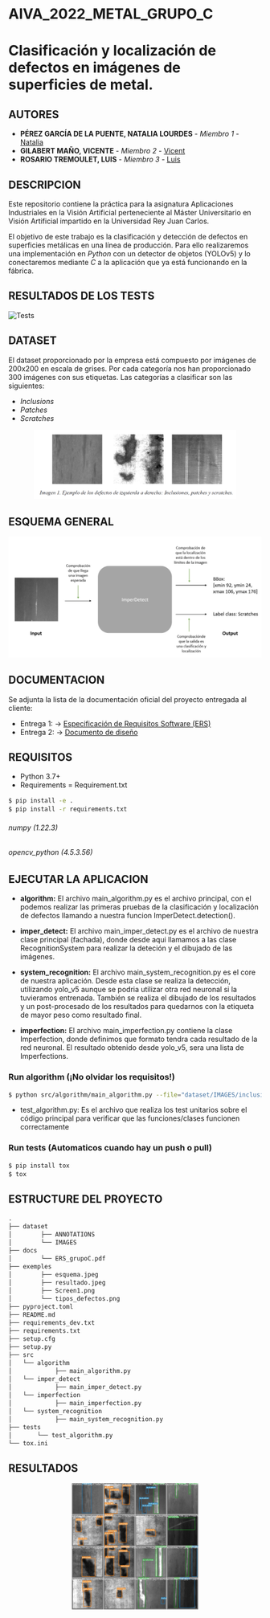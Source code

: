 # AIVA_2022_METAL_GRUPO_C
# Clasificación y localización de defectos en imágenes de superficies de metal.


## AUTORES

* **PÉREZ GARCÍA DE LA PUENTE, NATALIA LOURDES** - *Miembro 1* - [Natalia](https://github.com/natalialperez)
* **GILABERT MAÑO, VICENTE** - *Miembro 2* - [Vicent](https://github.com/vgilabert94)
* **ROSARIO TREMOULET, LUIS** - *Miembro 3* - [Luis](https://github.com/Luisrosario2604)


## DESCRIPCION
Este repositorio contiene la práctica para la asignatura Aplicaciones Industriales en la Visión Artificial perteneciente al Máster Universitario en Visión Artificial impartido en la Universidad Rey Juan Carlos.  

El objetivo de este trabajo es la clasificación y detección de defectos en superficies metálicas en una línea de producción. Para ello realizaremos una implementación en *Python* con un detector de objetos (YOLOv5) y lo conectaremos mediante *C* a la aplicación que ya está funcionando en la fábrica.

## RESULTADOS DE LOS TESTS

![Tests](https://github.com/Luisrosario2604/AIVA_2022_METAL/actions/workflows/tests.yml/badge.svg)

## DATASET
El dataset proporcionado por la empresa está compuesto por imágenes de 200x200 en escala de grises.
Por cada categoría nos han proporcionado 300 imágenes con sus etiquetas. Las categorías a clasificar son las siguientes:
* *Inclusions*
* *Patches*
* *Scratches*

<p align="center">
	<img src="exemples/tipos_defectos.png" alt="resultado" width="80%"/>
</p>


## ESQUEMA GENERAL
<p align="center">
	<img src="exemples/esquema.jpeg" alt="esquema"/>
</p>


## DOCUMENTACION

Se adjunta la lista de la documentación oficial del proyecto entregada al cliente:
* Entrega 1: -> [Especificación de Requisitos Software (ERS)](docs/ERS_grupoC.pdf)
* Entrega 2: -> [Documento de diseño](docs/Diseño_grupoC.pdf)


## REQUISITOS

* Python 3.7+
* Requirements = Requirement.txt
```bash
$ pip install -e .
$ pip install -r requirements.txt
```
###### numpy (1.22.3)
###### opencv_python (4.5.3.56)


## EJECUTAR LA APLICACION

* **algorithm:** El archivo main_algorithm.py es el archivo principal, con el podemos realizar las primeras pruebas de la clasificación y localización de defectos llamando a nuestra funcion ImperDetect.detection().

* **imper_detect:** El archivo main_imper_detect.py es el archivo de nuestra clase principal (fachada), donde desde aqui llamamos a las clase RecognitionSystem para realizar la deteción y el dibujado de las imágenes. 

* **system_recognition:** El archivo main_system_recognition.py es el core de nuestra aplicación. Desde esta clase se realiza la detección, utilizando yolo_v5 aunque se podria utilizar otra red neuronal si la tuvieramos entrenada. También se realiza el dibujado de los resultados y un post-procesado de los resultados para quedarnos con la etiqueta de mayor peso como resultado final.

* **imperfection:** El archivo main_imperfection.py contiene la clase Imperfection, donde definimos que formato tendra cada resultado de la red neuronal. El resultado obtenido desde yolo_v5, sera una lista de Imperfections.


### Run algorithm (¡No olvidar los requisitos!)
```bash
$ python src/algorithm/main_algorithm.py --file="dataset/IMAGES/inclusion_1.jpg" -s
```

* test_algorithm.py: Es el archivo que realiza los test unitarios sobre el código principal para verificar que las funciones/clases funcionen correctamente 

### Run tests (Automaticos cuando hay un push o pull)
```bash
$ pip install tox
$ tox
```

## ESTRUCTURE DEL PROYECTO

```
.
├── dataset
│        ├── ANNOTATIONS
│        └── IMAGES
├── docs
│        └── ERS_grupoC.pdf
├── exemples
│        ├── esquema.jpeg
│        ├── resultado.jpeg
│        ├── Screen1.png
│        └── tipos_defectos.png
├── pyproject.toml
├── README.md
├── requirements_dev.txt
├── requirements.txt
├── setup.cfg
├── setup.py
├── src
│   └── algorithm
│            ├── main_algorithm.py
│   └── imper_detect
│            ├── main_imper_detect.py
│   └── imperfection
│            ├── main_imperfection.py
│   └── system_recognition
│            ├── main_system_recognition.py
├── tests
│       └── test_algorithm.py
└── tox.ini
```


## RESULTADOS 
<p align="center">
	<img src="exemples/resultado.jpeg" alt="resultado" width="50%"/>
</p>
